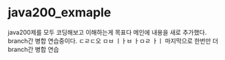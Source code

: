 # java200_exmaple
java200제를 모두 코딩해보고 이해하는게 목표다
메인에 내용을 새로 추가했다. branch간 병합 연습중이다.
ㄷㄹㄷ오 ㅁㅂ ㅣㅏㅂ ㅏㅁㄹ ㅏㅣ
마지막으로 한번만 더 branch간 병합 연습

